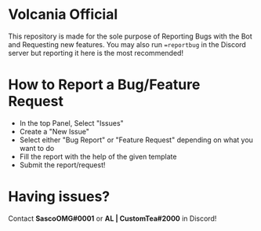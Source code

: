 # Volcania Official
This repository is made for the sole purpose of Reporting Bugs with the Bot and Requesting new features.
You may also run `=reportbug` in the Discord server but reporting it here is the most recommended!

# How to Report a Bug/Feature Request
- In the top Panel, Select "Issues"
- Create a "New Issue"
- Select either "Bug Report" or "Feature Request" depending on what you want to do
- Fill the report with the help of the given template
- Submit the report/request!

# Having issues?
Contact **SascoOMG#0001** or **AL | CustomTea#2000** in Discord!
